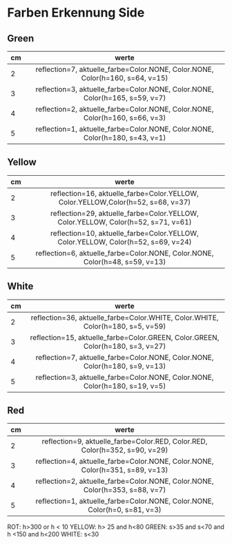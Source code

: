 # Farben Erkennung Side

## Green
| cm             | werte| 
| :---------------- | :------:  
|2        |    reflection=7, aktuelle_farbe=Color.NONE, Color.NONE, Color(h=160, s=64, v=15)  
|3        |  reflection=3, aktuelle_farbe=Color.NONE, Color.NONE, Color(h=165, s=59, v=7)    
|4        |   reflection=2, aktuelle_farbe=Color.NONE, Color.NONE, Color(h=160, s=66, v=3)   
|5        |    reflection=1, aktuelle_farbe=Color.NONE, Color.NONE, Color(h=180, s=43, v=1)  


## Yellow
| cm             | werte| 
| :---------------- | :------:  
|2        |reflection=16, aktuelle_farbe=Color.YELLOW, Color.YELLOW,Color(h=52, s=68, v=37)  
|3        | reflection=29, aktuelle_farbe=Color.YELLOW, Color.YELLOW, Color(h=52, s=71, v=61)    
|4        | reflection=10, aktuelle_farbe=Color.YELLOW, Color.YELLOW, Color(h=52, s=69, v=24)         
|5        |  reflection=6, aktuelle_farbe=Color.NONE, Color.NONE, Color(h=48, s=59, v=13)    

## White
| cm             | werte| 
| :---------------- | :------:  
|2        | reflection=36, aktuelle_farbe=Color.WHITE, Color.WHITE, Color(h=180, s=5, v=59)     
|3        | reflection=15, aktuelle_farbe=Color.GREEN, Color.GREEN, Color(h=180, s=3, v=27)     
|4        | reflection=7, aktuelle_farbe=Color.NONE, Color.NONE, Color(h=180, s=9, v=13)     
|5        | reflection=3, aktuelle_farbe=Color.NONE, Color.NONE, Color(h=180, s=19, v=5)     

## Red
| cm             | werte| 
| :---------------- | :------:  
|2        | reflection=9, aktuelle_farbe=Color.RED, Color.RED, Color(h=352, s=90, v=29)     
|3        | reflection=4, aktuelle_farbe=Color.NONE, Color.NONE, Color(h=351, s=89, v=13)     
|4        | reflection=2, aktuelle_farbe=Color.NONE, Color.NONE, Color(h=353, s=88, v=7)     
|5        |  reflection=1, aktuelle_farbe=Color.NONE, Color.NONE, Color(h=0, s=81, v=3)    


ROT: h>300 or h < 10
YELLOW: h> 25 and h<80
GREEN: s>35 and s<70 and h <150 and h<200
WHITE: s<30